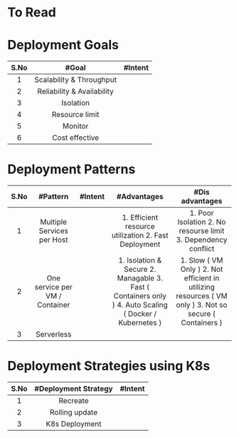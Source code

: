# To Read

# Deployment Goals
|S.No | #Goal  | #Intent |
| :---: | :---: | :---: |
|1 | Scalability & Throughput |  |
|2 | Reliability & Availability |   |
|3 | Isolation |   |
|4 | Resource limit |   |
|5 | Monitor |   |
|6 | Cost effective |   |

# Deployment Patterns
|S.No | #Pattern  | #Intent | #Advantages | #Dis advantages |
| :---: | :---: | :---: |:---: |:---: |
|1 | Multiple Services per Host |  | 1. Efficient resource utilization 2. Fast Deployment | 1. Poor Isolation 2. No resourse limit 3. Dependency conflict |
|2 | One service per VM / Container |   |1. Isolation & Secure 2. Managable 3. Fast ( Containers only ) 4. Auto Scaling ( Docker / Kubernetes ) | 1. Slow ( VM Only ) 2. Not efficient in utilizing resources ( VM only ) 3. Not so secure ( Containers ) |
|3 | Serverless |   | | |

# Deployment Strategies using K8s
|S.No | #Deployment Strategy  | #Intent |
| :---: | :---: | :---: |
|1 | Recreate |  |
|2 | Rolling update |   |
|3 | K8s Deployment |   |
